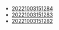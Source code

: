 - [20221003151284](/zet/20221003151284/README.md)
- [20221003151283](/zet/20221003151283/README.md)
- [20221003151282](/zet/20221003151282/README.md)
